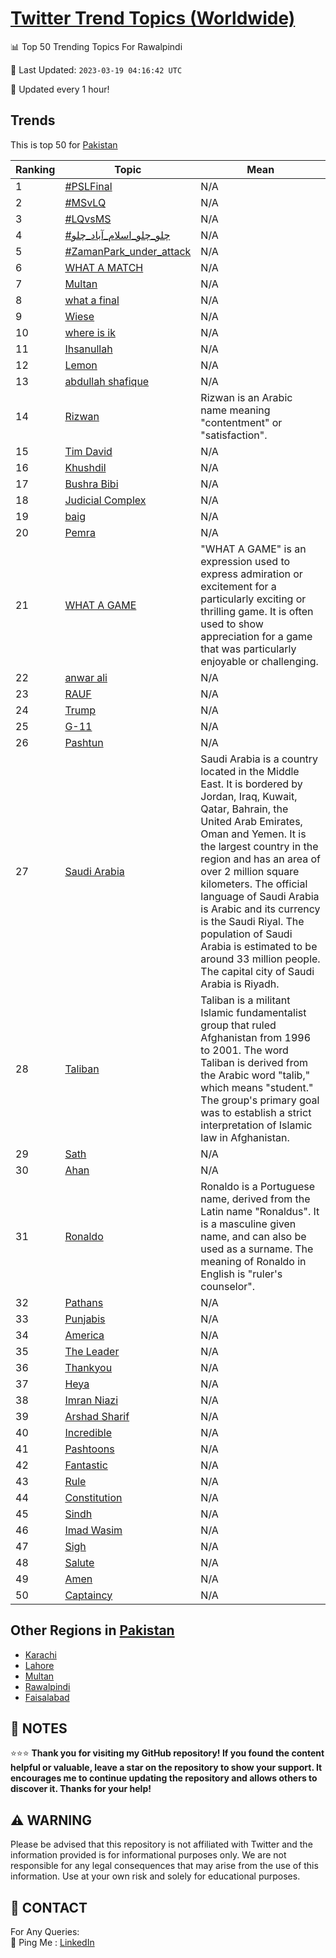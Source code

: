 [Twitter Trend Topics (Worldwide)](https://github.com/ErcinDedeoglu/Twitter-Trend-Topics)
==========


📊 Top 50 Trending Topics For Rawalpindi

📆 Last Updated: `2023-03-19 04:16:42 UTC`

🔧 Updated every 1 hour!


## Trends

This is top 50 for [Pakistan](</Pakistan>)

| Ranking | Topic | Mean |
| ------- | ------------ | ------------ |
| 1 | [#PSLFinal](http://twitter.com/search?q=%23PSLFinal) | N/A |
| 2 | [#MSvLQ](http://twitter.com/search?q=%23MSvLQ) | N/A |
| 3 | [#LQvsMS](http://twitter.com/search?q=%23LQvsMS) | N/A |
| 4 | [#چلو_چلو_اسلام_آباد_چلو](http://twitter.com/search?q=%23%da%86%d9%84%d9%88_%da%86%d9%84%d9%88_%d8%a7%d8%b3%d9%84%d8%a7%d9%85_%d8%a2%d8%a8%d8%a7%d8%af_%da%86%d9%84%d9%88) | N/A |
| 5 | [#ZamanPark_under_attack](http://twitter.com/search?q=%23ZamanPark_under_attack) | N/A |
| 6 | [WHAT A MATCH](http://twitter.com/search?q=WHAT+A+MATCH) | N/A |
| 7 | [Multan](http://twitter.com/search?q=Multan) | N/A |
| 8 | [what a final](http://twitter.com/search?q=what+a+final) | N/A |
| 9 | [Wiese](http://twitter.com/search?q=Wiese) | N/A |
| 10 | [where is ik](http://twitter.com/search?q=where+is+ik) | N/A |
| 11 | [Ihsanullah](http://twitter.com/search?q=Ihsanullah) | N/A |
| 12 | [Lemon](http://twitter.com/search?q=Lemon) | N/A |
| 13 | [abdullah shafique](http://twitter.com/search?q=abdullah+shafique) | N/A |
| 14 | [Rizwan](http://twitter.com/search?q=Rizwan) | Rizwan is an Arabic name meaning "contentment" or "satisfaction". |
| 15 | [Tim David](http://twitter.com/search?q=Tim+David) | N/A |
| 16 | [Khushdil](http://twitter.com/search?q=Khushdil) | N/A |
| 17 | [Bushra Bibi](http://twitter.com/search?q=Bushra+Bibi) | N/A |
| 18 | [Judicial Complex](http://twitter.com/search?q=Judicial+Complex) | N/A |
| 19 | [baig](http://twitter.com/search?q=baig) | N/A |
| 20 | [Pemra](http://twitter.com/search?q=Pemra) | N/A |
| 21 | [WHAT A GAME](http://twitter.com/search?q=WHAT+A+GAME) | "WHAT A GAME" is an expression used to express admiration or excitement for a particularly exciting or thrilling game. It is often used to show appreciation for a game that was particularly enjoyable or challenging. |
| 22 | [anwar ali](http://twitter.com/search?q=anwar+ali) | N/A |
| 23 | [RAUF](http://twitter.com/search?q=RAUF) | N/A |
| 24 | [Trump](http://twitter.com/search?q=Trump) | N/A |
| 25 | [G-11](http://twitter.com/search?q=G-11) | N/A |
| 26 | [Pashtun](http://twitter.com/search?q=Pashtun) | N/A |
| 27 | [Saudi Arabia](http://twitter.com/search?q=Saudi+Arabia) | Saudi Arabia is a country located in the Middle East. It is bordered by Jordan, Iraq, Kuwait, Qatar, Bahrain, the United Arab Emirates, Oman and Yemen. It is the largest country in the region and has an area of over 2 million square kilometers. The official language of Saudi Arabia is Arabic and its currency is the Saudi Riyal. The population of Saudi Arabia is estimated to be around 33 million people. The capital city of Saudi Arabia is Riyadh. |
| 28 | [Taliban](http://twitter.com/search?q=Taliban) | Taliban is a militant Islamic fundamentalist group that ruled Afghanistan from 1996 to 2001. The word Taliban is derived from the Arabic word "talib," which means "student." The group's primary goal was to establish a strict interpretation of Islamic law in Afghanistan. |
| 29 | [Sath](http://twitter.com/search?q=Sath) | N/A |
| 30 | [Ahan](http://twitter.com/search?q=Ahan) | N/A |
| 31 | [Ronaldo](http://twitter.com/search?q=Ronaldo) | Ronaldo is a Portuguese name, derived from the Latin name "Ronaldus". It is a masculine given name, and can also be used as a surname. The meaning of Ronaldo in English is "ruler's counselor". |
| 32 | [Pathans](http://twitter.com/search?q=Pathans) | N/A |
| 33 | [Punjabis](http://twitter.com/search?q=Punjabis) | N/A |
| 34 | [America](http://twitter.com/search?q=America) | N/A |
| 35 | [The Leader](http://twitter.com/search?q=The+Leader) | N/A |
| 36 | [Thankyou](http://twitter.com/search?q=Thankyou) | N/A |
| 37 | [Heya](http://twitter.com/search?q=Heya) | N/A |
| 38 | [Imran Niazi](http://twitter.com/search?q=Imran+Niazi) | N/A |
| 39 | [Arshad Sharif](http://twitter.com/search?q=Arshad+Sharif) | N/A |
| 40 | [Incredible](http://twitter.com/search?q=Incredible) | N/A |
| 41 | [Pashtoons](http://twitter.com/search?q=Pashtoons) | N/A |
| 42 | [Fantastic](http://twitter.com/search?q=Fantastic) | N/A |
| 43 | [Rule](http://twitter.com/search?q=Rule) | N/A |
| 44 | [Constitution](http://twitter.com/search?q=Constitution) | N/A |
| 45 | [Sindh](http://twitter.com/search?q=Sindh) | N/A |
| 46 | [Imad Wasim](http://twitter.com/search?q=Imad+Wasim) | N/A |
| 47 | [Sigh](http://twitter.com/search?q=Sigh) | N/A |
| 48 | [Salute](http://twitter.com/search?q=Salute) | N/A |
| 49 | [Amen](http://twitter.com/search?q=Amen) | N/A |
| 50 | [Captaincy](http://twitter.com/search?q=Captaincy) | N/A |



## Other Regions in [Pakistan](</Pakistan>)

* [Karachi](</Pakistan/Karachi.md>)
* [Lahore](</Pakistan/Lahore.md>)
* [Multan](</Pakistan/Multan.md>)
* [Rawalpindi](</Pakistan/Rawalpindi.md>)
* [Faisalabad](</Pakistan/Faisalabad.md>)



## 📝 NOTES

⭐⭐⭐ **Thank you for visiting my GitHub repository! If you found the content helpful or valuable, leave a star on the repository to show your support. It encourages me to continue updating the repository and allows others to discover it. Thanks for your help!**


## ⚠️ WARNING

Please be advised that this repository is not affiliated with Twitter and the information provided is for informational purposes only. We are not responsible for any legal consequences that may arise from the use of this information. Use at your own risk and solely for educational purposes.


## 📨 CONTACT

 For Any Queries:  
            🏓 Ping Me : [LinkedIn](https://www.linkedin.com/in/ercindedeoglu/)
